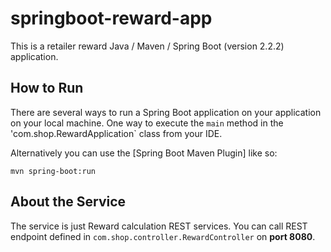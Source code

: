# springboot-reward-app

This is a retailer reward Java / Maven / Spring Boot (version 2.2.2) application.

## How to Run
There are several ways to run a Spring Boot application on your application on your local machine. One way to execute the `main` method in the 
'com.shop.RewardApplication` class from your IDE.

Alternatively you can use the [Spring Boot Maven Plugin] like so:

```shell
mvn spring-boot:run
```

## About the Service

The service is just Reward calculation REST services.
You can call  REST endpoint defined in ```com.shop.controller.RewardController``` on **port 8080**.
